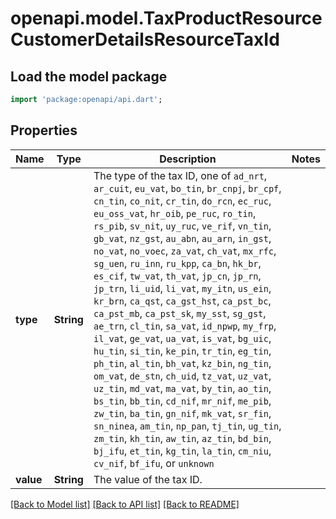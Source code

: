 # openapi.model.TaxProductResourceCustomerDetailsResourceTaxId

## Load the model package
```dart
import 'package:openapi/api.dart';
```

## Properties
Name | Type | Description | Notes
------------ | ------------- | ------------- | -------------
**type** | **String** | The type of the tax ID, one of `ad_nrt`, `ar_cuit`, `eu_vat`, `bo_tin`, `br_cnpj`, `br_cpf`, `cn_tin`, `co_nit`, `cr_tin`, `do_rcn`, `ec_ruc`, `eu_oss_vat`, `hr_oib`, `pe_ruc`, `ro_tin`, `rs_pib`, `sv_nit`, `uy_ruc`, `ve_rif`, `vn_tin`, `gb_vat`, `nz_gst`, `au_abn`, `au_arn`, `in_gst`, `no_vat`, `no_voec`, `za_vat`, `ch_vat`, `mx_rfc`, `sg_uen`, `ru_inn`, `ru_kpp`, `ca_bn`, `hk_br`, `es_cif`, `tw_vat`, `th_vat`, `jp_cn`, `jp_rn`, `jp_trn`, `li_uid`, `li_vat`, `my_itn`, `us_ein`, `kr_brn`, `ca_qst`, `ca_gst_hst`, `ca_pst_bc`, `ca_pst_mb`, `ca_pst_sk`, `my_sst`, `sg_gst`, `ae_trn`, `cl_tin`, `sa_vat`, `id_npwp`, `my_frp`, `il_vat`, `ge_vat`, `ua_vat`, `is_vat`, `bg_uic`, `hu_tin`, `si_tin`, `ke_pin`, `tr_tin`, `eg_tin`, `ph_tin`, `al_tin`, `bh_vat`, `kz_bin`, `ng_tin`, `om_vat`, `de_stn`, `ch_uid`, `tz_vat`, `uz_vat`, `uz_tin`, `md_vat`, `ma_vat`, `by_tin`, `ao_tin`, `bs_tin`, `bb_tin`, `cd_nif`, `mr_nif`, `me_pib`, `zw_tin`, `ba_tin`, `gn_nif`, `mk_vat`, `sr_fin`, `sn_ninea`, `am_tin`, `np_pan`, `tj_tin`, `ug_tin`, `zm_tin`, `kh_tin`, `aw_tin`, `az_tin`, `bd_bin`, `bj_ifu`, `et_tin`, `kg_tin`, `la_tin`, `cm_niu`, `cv_nif`, `bf_ifu`, or `unknown` | 
**value** | **String** | The value of the tax ID. | 

[[Back to Model list]](../README.md#documentation-for-models) [[Back to API list]](../README.md#documentation-for-api-endpoints) [[Back to README]](../README.md)


